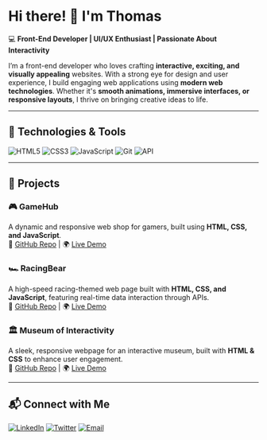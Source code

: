# Hi there! 👋 I'm Thomas  

💻 **Front-End Developer | UI/UX Enthusiast | Passionate About Interactivity**  

I’m a front-end developer who loves crafting **interactive, exciting, and visually appealing** websites. With a strong eye for design and user experience, I build engaging web applications using **modern web technologies**. Whether it's **smooth animations, immersive interfaces, or responsive layouts**, I thrive on bringing creative ideas to life.

---

## 🔧 **Technologies & Tools**
![HTML5](https://img.shields.io/badge/-HTML5-E34F26?style=flat&logo=html5&logoColor=white)
![CSS3](https://img.shields.io/badge/-CSS3-1572B6?style=flat&logo=css3)
![JavaScript](https://img.shields.io/badge/-JavaScript-F7DF1E?style=flat&logo=javascript&logoColor=black)
![Git](https://img.shields.io/badge/-Git-F05032?style=flat&logo=git&logoColor=white)
![API](https://img.shields.io/badge/-REST%20APIs-02569B?style=flat&logo=api&logoColor=white)

---

## 🚀 **Projects**
### 🎮 **GameHub**
A dynamic and responsive web shop for gamers, built using **HTML, CSS, and JavaScript**.  
🔗 [GitHub Repo](https://github.com/BtheBEST84/html-css-course-assignment) | 🌍 [Live Demo](https://bthebest84.github.io/Semester-project1)

### 🏎️ **RacingBear**
A high-speed racing-themed web page built with **HTML, CSS, and JavaScript**, featuring real-time data interaction through APIs.  
🔗 [GitHub Repo](https://github.com/NoroffFEU/FED1-PE1-BtheBEST84) | 🌍 [Live Demo](https://www.racing-bear.com)

### 🏛️ **Museum of Interactivity**
A sleek, responsive webpage for an interactive museum, built with **HTML & CSS** to enhance user engagement.  
🔗 [GitHub Repo](https://github.com/BtheBEST84/Semester-project1) | 🌍 [Live Demo](https://bthebest84.github.io/Semester-project1)

---

## 📬 **Connect with Me**
[![LinkedIn](https://img.shields.io/badge/-LinkedIn-blue?style=flat&logo=Linkedin&logoColor=white)](https://linkedin.com/in/bjørn-thomas-torvund-723189a7)
[![Twitter](https://img.shields.io/badge/-Twitter-blue?style=flat&logo=twitter&logoColor=white)](https://twitter.com/thomastorvund)
[![Email](https://img.shields.io/badge/Email-D14836?style=flat&logo=gmail&logoColor=white)](mailto:bjorn.thomas.torvund@gmail.com)

